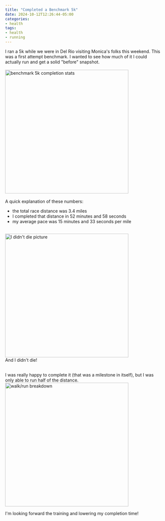 ```yaml
---
title: "Completed a Benchmark 5k"
date: 2024-10-12T12:26:44-05:00
categories:
- health
tags:
- health
- running
---
```


I ran a 5k while we were in Del Rio visiting Monica's folks this weekend.  This
was a first attempt benchmark.  I wanted to see how much of it I could actually
run and get a solid "before" snapshot.
<br />
<br />
<img src="/images/2024-10-12-benchmark-5k-completion-stats.jpeg" alt="benchmark 5k completion stats" width="400" />
<br />
<br />
A quick explanation of these numbers:
- the total race distance was 3.4 miles
- I completed that distance in 52 minutes and 58 seconds
- my average pace was 15 minutes and 33 seconds per mile

<br />
<img src="/images/2024-10-12-benchmark-5k-dead-picture.jpeg" alt="I didn't die picture" width="400" />
<br />
And I didn't die!
<br />
<br />

I was really happy to complete it (that was a milestone in
itself), but I was only able to run half of the distance.
<br />
<img src="/images/2024-10-12-benchmark-5k-walk-run-breakdown.jpeg" alt="walk/run breakdown" width="400" />
<br />

I'm looking forward the training and lowering my completion time!
